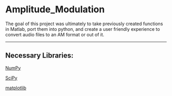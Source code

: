 # Amplitude_Modulation
The goal of this project was ultimately to take previously created functions in Matlab, port them into python, and create a user friendly experience
to convert audio files to an AM format or out of it. 

----------------------------------------------------------------------------------------------------

## Necessary Libraries:
[NumPy](https://numpy.org/) 

[SciPy](https://scipy.org/)

[matplotlib](https://matplotlib.org/)
